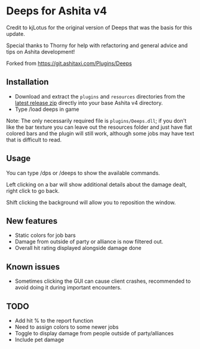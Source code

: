 # Deeps for Ashita v4
Credit to kjLotus for the original version of Deeps that was the basis for this update.

Special thanks to Thorny for help with refactoring and general advice and tips on Ashita development!

Forked from https://git.ashitaxi.com/Plugins/Deeps

## Installation
- Download and extract the ```plugins``` and ```resources``` directories from the [latest release zip](https://github.com/relliko/Deeps/releases/latest) directly into your base Ashita v4 directory.
- Type /load deeps in game

Note: The only necessarily required file is ```plugins/Deeps.dll```; if you don't like the bar texture you can leave out the resources folder and just have flat colored bars and the plugin will still work, although some jobs may have text that is difficult to read.


## Usage
You can type /dps or /deeps to show the available commands. 

Left clicking on a bar will show additional details about the damage dealt, right click to go back.

Shift clicking the background will allow you to reposition the window.


## New features 
- Static colors for job bars
- Damage from outside of party or alliance is now filtered out.
- Overall hit rating displayed alongside damage done


## Known issues
- Sometimes clicking the GUI can cause client crashes, recommended to avoid doing it during important encounters.


## TODO
- Add hit % to the report function
- Need to assign colors to some newer jobs
- Toggle to display damage from people outside of party/alliances
- Include pet damage
